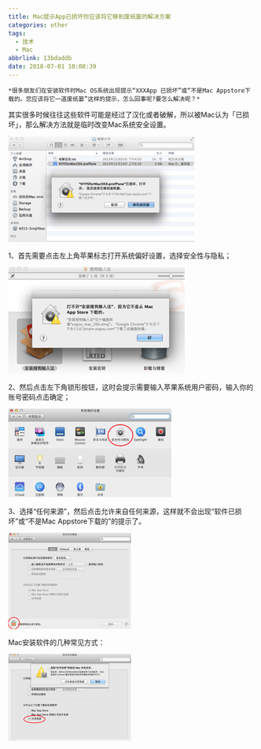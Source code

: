 ```yaml
---
title: Mac提示App已损坏你应该将它移到废纸篓的解决方案
categories: other
tags:
  - 技术
  - Mac
abbrlink: 13bdaddb
date: 2018-07-01 10:08:39
---
```


    *很多朋友们在安装软件时Mac OS系统出现提示“XXXApp 已损坏”或“不是Mac Appstore下载的。您应该将它一道废纸篓”这样的提示，怎么回事呢?要怎么解决呢？*

 <!-- more -->


其实很多时候往往这些软件可能是经过了汉化或者破解，所以被Mac认为「已损坏」，那么解决方法就是临时改变Mac系统安全设置。



![image-20180831201305774](Mac提示App已损坏你应该将它移到废纸篓的解决方案/001.png)

1、首先需要点击左上角苹果标志打开系统偏好设置，选择安全性与隐私；



![image-20180831201339325](Mac提示App已损坏你应该将它移到废纸篓的解决方案/002.png)

2、然后点击左下角锁形按钮，这时会提示需要输入苹果系统用户密码，输入你的账号密码点击确定；

![image-20180831201413068](Mac提示App已损坏你应该将它移到废纸篓的解决方案/003.png) 　

3、选择“任何来源”，然后点击允许来自任何来源，这样就不会出现“软件已损坏”或“不是Mac Appstore下载的”的提示了。

![image-20180831201441316](Mac提示App已损坏你应该将它移到废纸篓的解决方案/004.png)



 

Mac安装软件的几种常见方式：

![image-20180831201530555](Mac提示App已损坏你应该将它移到废纸篓的解决方案/005.png)